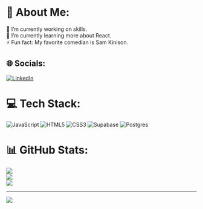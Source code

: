 # 💫 About Me:
🔭 I’m currently working on skills.<br>🌱 I’m currently learning more about React.<br>⚡ Fun fact: My favorite comedian is Sam Kinison.


## 🌐 Socials:
[![LinkedIn](https://img.shields.io/badge/LinkedIn-%230077B5.svg?logo=linkedin&logoColor=white)](https://linkedin.com/in/https://www.linkedin.com/in/zacharypiontek/) 

# 💻 Tech Stack:
![JavaScript](https://img.shields.io/badge/javascript-%23323330.svg?style=for-the-badge&logo=javascript&logoColor=%23F7DF1E) ![HTML5](https://img.shields.io/badge/html5-%23E34F26.svg?style=for-the-badge&logo=html5&logoColor=white) ![CSS3](https://img.shields.io/badge/css3-%231572B6.svg?style=for-the-badge&logo=css3&logoColor=white) 	![Supabase](https://img.shields.io/badge/Supabase-3ECF8E?style=for-the-badge&logo=supabase&logoColor=white) ![Postgres](https://img.shields.io/badge/postgres-%23316192.svg?style=for-the-badge&logo=postgresql&logoColor=white)
# 📊 GitHub Stats:
![](https://github-readme-stats.vercel.app/api?username=Zachary-Piontek&theme=gruvbox&hide_border=false&include_all_commits=false&count_private=false)<br/>
![](https://github-readme-streak-stats.herokuapp.com/?user=Zachary-Piontek&theme=gruvbox&hide_border=false)<br/>
![](https://github-readme-stats.vercel.app/api/top-langs/?username=Zachary-Piontek&theme=gruvbox&hide_border=false&include_all_commits=false&count_private=false&layout=compact)

---
[![](https://visitcount.itsvg.in/api?id=Zachary-Piontek&icon=2&color=12)](https://visitcount.itsvg.in)
